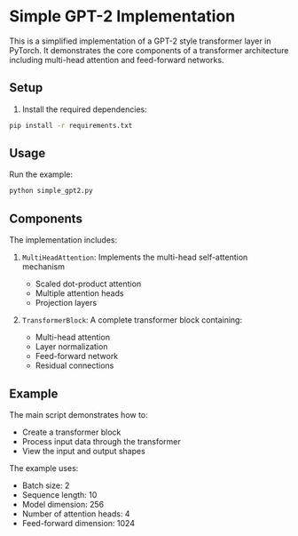 # Simple GPT-2 Implementation

This is a simplified implementation of a GPT-2 style transformer layer in PyTorch. It demonstrates the core components of a transformer architecture including multi-head attention and feed-forward networks.

## Setup

1. Install the required dependencies:

```bash
pip install -r requirements.txt
```

## Usage

Run the example:

```bash
python simple_gpt2.py
```

## Components

The implementation includes:

1. `MultiHeadAttention`: Implements the multi-head self-attention mechanism

   - Scaled dot-product attention
   - Multiple attention heads
   - Projection layers

2. `TransformerBlock`: A complete transformer block containing:
   - Multi-head attention
   - Layer normalization
   - Feed-forward network
   - Residual connections

## Example

The main script demonstrates how to:

- Create a transformer block
- Process input data through the transformer
- View the input and output shapes

The example uses:

- Batch size: 2
- Sequence length: 10
- Model dimension: 256
- Number of attention heads: 4
- Feed-forward dimension: 1024
